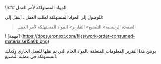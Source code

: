 \n## المواد المستهلكة لأمر العمل

للوصول إلى المواد المستهلكة لطلب العمل ، انتقل إلى:

> الصفحة الرئيسية> التصنيع> التقارير> المواد المستهلكة لأمر العمل

! [مهمة] (https://docs.erpnext.com/files/work-order-consumed-materialse15a6b.png)

يوضح هذا التقرير المعلومات المتعلقة بالمواد الخام التي تم نقلها للعمل الجاري وكذلك المستهلكة في عملية التصنيع.